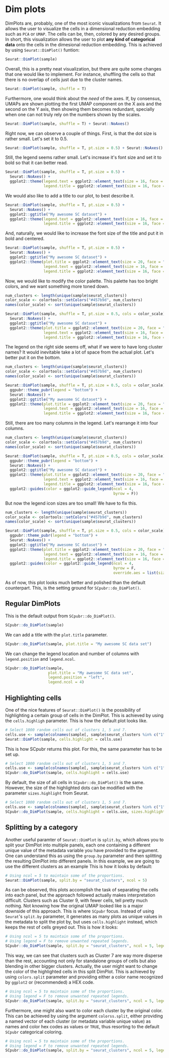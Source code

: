 # Dim plots

DimPlots are, probably, one of the most iconic visualizations from `Seurat`. It allows the user to visualize the cells in a dimensional reduction embedding such as `PCA` or `UMAP`. The cells can be, then, colored by any desired groups. In short, this visualization allows the user to plot **any kind of categorical data** onto the cells in the dimesional reduction embedding. This is achieved by using `Seurat::DimPlot()` funtion:


```r
Seurat::DimPlot(sample)
```

Overall, this is a pretty neat visualization, but there are quite some changes that one would like to implement. For instance, shuffling the cells so that there is no overlap of cells just due to the cluster names.


```r
Seurat::DimPlot(sample, shuffle = T)
```

Furthermore, one would think about the *need* of the axes. If, by consensus, UMAPs are shown plotting the first UMAP component on the X axis and the second on the Y axis, then showing them becomes redundant, specially when one can not truly rely on the numbers shown by the scales. 


```r
Seurat::DimPlot(sample, shuffle = T) + Seurat::NoAxes()
```

Right now, we can observe a couple of things. First, is that the dot size is rather small. Let's set it to 0.5.


```r
Seurat::DimPlot(sample, shuffle = T, pt.size = 0.5) + Seurat::NoAxes()
```

Still, the legend seems rather small. Let's increase it's font size and set it to bold so that it can better read.


```r
Seurat::DimPlot(sample, shuffle = T, pt.size = 0.5) + 
  Seurat::NoAxes() +
  ggplot2::theme(legend.text = ggplot2::element_text(size = 16, face = "bold"),
                 legend.title = ggplot2::element_text(size = 16, face = "bold"))
```

We would also like to add a title to our plot, to best describe it.


```r
Seurat::DimPlot(sample, shuffle = T, pt.size = 0.5) + 
  Seurat::NoAxes() +
  ggplot2::ggtitle("My awesome SC dataset") +
  ggplot2::theme(legend.text = ggplot2::element_text(size = 16, face = "bold"),
                 legend.title = ggplot2::element_text(size = 16, face = "bold"))
```

And, naturally, we would like to increase the font size of the title and put it in bold and centered.


```r
Seurat::DimPlot(sample, shuffle = T, pt.size = 0.5) + 
  Seurat::NoAxes() +
  ggplot2::ggtitle("My awesome SC dataset") +
  ggplot2::theme(plot.title = ggplot2::element_text(size = 20, face = "bold", hjust = 0.5),
                 legend.text = ggplot2::element_text(size = 16, face = "bold"),
                 legend.title = ggplot2::element_text(size = 16, face = "bold"))
```

Now, we would like to modify the color palette. This palette has too bright colors, and we want something more toned down.


```r
num_clusters <- length(unique(sample$seurat_clusters))
color_scale <- colortools::setColors("#457b9d", num_clusters)
names(color_scale) <- sort(unique(sample$seurat_clusters))

Seurat::DimPlot(sample, shuffle = T, pt.size = 0.5, cols = color_scale) + 
  Seurat::NoAxes() +
  ggplot2::ggtitle("My awesome SC dataset") +
  ggplot2::theme(plot.title = ggplot2::element_text(size = 20, face = "bold", hjust = 0.5),
                 legend.text = ggplot2::element_text(size = 16, face = "bold"),
                 legend.title = ggplot2::element_text(size = 16, face = "bold"))
```

The legend on the right side seems off, what if we were to have long cluster names? It would inevitable take a lot of space from the actual plot. Let's better put it on the bottom.


```r
num_clusters <- length(unique(sample$seurat_clusters))
color_scale <- colortools::setColors("#457b9d", num_clusters)
names(color_scale) <- sort(unique(sample$seurat_clusters))

Seurat::DimPlot(sample, shuffle = T, pt.size = 0.5, cols = color_scale) + 
  ggpubr::theme_pubr(legend = "bottom") +
  Seurat::NoAxes() +
  ggplot2::ggtitle("My awesome SC dataset") +
  ggplot2::theme(plot.title = ggplot2::element_text(size = 20, face = "bold", hjust = 0.5),
                 legend.text = ggplot2::element_text(size = 16, face = "bold"),
                 legend.title = ggplot2::element_text(size = 16, face = "bold"))
```

Still, there are too many columns in the legend. Let's rearrange it into four columns.


```r
num_clusters <- length(unique(sample$seurat_clusters))
color_scale <- colortools::setColors("#457b9d", num_clusters)
names(color_scale) <- sort(unique(sample$seurat_clusters))

Seurat::DimPlot(sample, shuffle = T, pt.size = 0.5, cols = color_scale) + 
  ggpubr::theme_pubr(legend = "bottom") +
  Seurat::NoAxes() +
  ggplot2::ggtitle("My awesome SC dataset") +
  ggplot2::theme(plot.title = ggplot2::element_text(size = 20, face = "bold", hjust = 0.5),
                 legend.text = ggplot2::element_text(size = 16, face = "bold"),
                 legend.title = ggplot2::element_text(size = 16, face = "bold")) + 
  ggplot2::guides(color = ggplot2::guide_legend(ncol = 4,
                                                byrow = F))
```

But now the legend icon sizes are too small! We have to fix this.


```r
num_clusters <- length(unique(sample$seurat_clusters))
color_scale <- colortools::setColors("#457b9d", num_clusters)
names(color_scale) <- sort(unique(sample$seurat_clusters))

Seurat::DimPlot(sample, shuffle = T, pt.size = 0.5, cols = color_scale) + 
  ggpubr::theme_pubr(legend = "bottom") +
  Seurat::NoAxes() +
  ggplot2::ggtitle("My awesome SC dataset") +
  ggplot2::theme(plot.title = ggplot2::element_text(size = 20, face = "bold", hjust = 0.5),
                 legend.text = ggplot2::element_text(size = 16, face = "bold"),
                 legend.title = ggplot2::element_text(size = 16, face = "bold")) + 
  ggplot2::guides(color = ggplot2::guide_legend(ncol = 4,
                                                byrow = F,
                                                override.aes = list(size = 4)))
```

As of now, this plot looks much better and polished than the default counterpart. This, is the setting ground for `SCpubr::do_DimPlot()`. 

## Regular DimPlots

This is the default output from `SCpubr::do_DimPlot()`. 


```r
SCpubr::do_DimPlot(sample)
```

We can add a title with the `plot.title` parameter.


```r
SCpubr::do_DimPlot(sample, plot.title = "My awesome SC data set")
```

We can change the legend location and number of columns with `legend.position` and `legend.ncol`.


```r
SCpubr::do_DimPlot(sample, 
                   plot.title = "My awesome SC data set", 
                   legend.position = "left", 
                   legend.ncol = 4)
```


## Highlighting cells

One of the nice features of `Seurat::DimPlot()` is the possibility of highlighting a certain group of cells in the DimPlot. This is achieved by using the `cells.highligh` parameter. This is how the default plot looks like.


```r
# Select 1000 random cells out of clusters 1, 5 and 7.
cells.use <- sample(colnames(sample[, sample$seurat_clusters %in% c("1", "5", "7")]), 1000)
Seurat::DimPlot(sample, cells.highlight = cells.use)
```

This is how SCpubr returns this plot. For this, the same parameter has to be set up.


```r
# Select 1000 random cells out of clusters 1, 5 and 7.
cells.use <- sample(colnames(sample[, sample$seurat_clusters %in% c("1", "5", "7")]), 1000)
SCpubr::do_DimPlot(sample, cells.highlight = cells.use)
```

By default, the size of all cells in `SCpubr::do_DimPlot()` is the same. However, the size of the highlighted dots can be modified with the parameter `sizes.highlight` from Seurat.


```r
# Select 1000 random cells out of clusters 1, 5 and 7.
cells.use <- sample(colnames(sample[, sample$seurat_clusters %in% c("1", "5", "7")]), 1000)
SCpubr::do_DimPlot(sample, cells.highlight = cells.use, sizes.highlight = 2)
```

## Splitting by a category

Another useful paramter of `Seurat::DimPlot` is `split.by`, which allows you to split your DimPlot into multiple panels, each one containing a different unique value of the metadata variable you have provided to the argument. One can understand this as using the `group.by` parameter and then splitting the resulting DimPlot into different panels. In this example, we are going to use the different clusters as an example This is how it looks by default:


```r
# Using ncol = 5 to maintain some of the proportions. 
Seurat::DimPlot(sample, split.by = "seurat_clusters", ncol = 5)
```
As can be observed, this plots accomplish the task of separating the cells into each panel, but the approach followed actually makes interpretation difficult. Clusters such as Cluster 9, with fewer cells, tell pretty much nothing. Not knowing how the original UMAP looked like is a major downside of this approach. This is where `SCpubr` focus. Instead of using `Seurat`'s `split.by` parameter, it generates as many plots as unique values in the metadata to split the plot by, but uses `cells.highlight` instead, which keeps the rest of cells greyed out. This is how it looks:


```r
# Using ncol = 5 to maintain some of the proportions.
# Using legend = F to remove unwanted repeated legends.
SCpubr::do_DimPlot(sample, split.by = "seurat_clusters", ncol = 5, legend = F)
```

This way, we can see that clusters such as Cluster 7 are way more disperse than the rest, accounting not only for standalone groups of cells but also blending in other bigger clusters. Actually, the user might want to change the color of the highlighted cells in this split DimPlot. This is achieved by using `colors.split` parameter and providing either a color name recognized by `ggplot2` or (recommended) a HEX code.



```r
# Using ncol = 5 to maintain some of the proportions.
# Using legend = F to remove unwanted repeated legends.
SCpubr::do_DimPlot(sample, split.by = "seurat_clusters", ncol = 5, legend = F, colors.split = "black")
```



Furthermore, one might also want to color each cluster by the original color. This can be achieved by using the argument `colorss.split`, either providing a named vector of each cluster (or metadata variable unique value) as names and color hex codes as values or `TRUE`, thus resorting to the default `SCpubr` categorical coloring. 


```r
# Using ncol = 5 to maintain some of the proportions.
# Using legend = F to remove unwanted repeated legends.
SCpubr::do_DimPlot(sample, split.by = "seurat_clusters", ncol = 5, legend = F, colors.split = TRUE)
```






